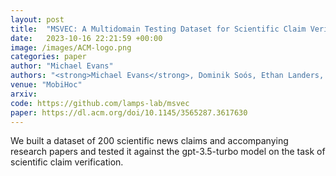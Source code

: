 ```yaml
---
layout: post
title:  "MSVEC: A Multidomain Testing Dataset for Scientific Claim Verification"
date:   2023-10-16 22:21:59 +00:00
image: /images/ACM-logo.png
categories: paper
author: "Michael Evans"
authors: "<strong>Michael Evans</strong>, Dominik Soós, Ethan Landers, Jian Wu"
venue: "MobiHoc"
arxiv:
code: https://github.com/lamps-lab/msvec
paper: https://dl.acm.org/doi/10.1145/3565287.3617630
---
```

We built a dataset of 200 scientific news claims and accompanying research papers and tested it against the gpt-3.5-turbo model on the task of scientific claim verification.
